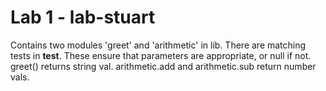 # Lab 1 - lab-stuart

Contains two modules 'greet' and 'arithmetic' in lib. There are matching tests in __test__. These ensure that parameters are appropriate, or null if not. greet() returns string val. arithmetic.add and arithmetic.sub return number vals.